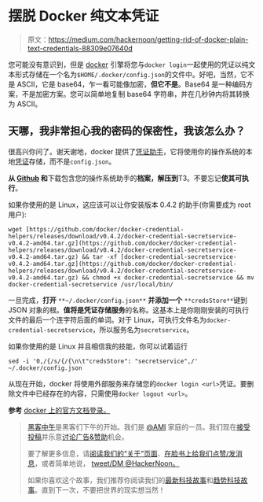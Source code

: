 # 摆脱 Docker 纯文本凭证

> 原文：<https://medium.com/hackernoon/getting-rid-of-docker-plain-text-credentials-88309e07640d>

您可能没有意识到，但是 [docker](https://hackernoon.com/tagged/docker) 引擎将您与`docker login`一起使用的凭证以纯文本形式存储在一个名为`$HOME/.docker/config.json`的文件中。好吧，当然，它不是 ASCII，它是 base64，乍一看可能像加密，**但它不是**。Base64 是一种编码方案，不是加密方案。您可以简单地复制 base64 字符串，并在几秒钟内将其转换为 ASCII。

## 天哪，我非常担心我的密码的保密性，我该怎么办？

很高兴你问了。谢天谢地，docker 提供了[凭证助手](https://github.com/docker/docker-credential-helpers)，它将使用你的操作系统的本地[凭证](https://hackernoon.com/tagged/credential)存储，而不是`config.json`。

**从 [Github](https://github.com/docker/docker-credential-helpers/releases) 和**下载包含您的操作系统助手的**档案，解压到**T3。不要忘记**使其可执行**。

如果你使用的是 Linux，这应该可以让你安装版本 0.4.2 的助手(你需要成为 root 用户):

```
wget [https://github.com/docker/docker-credential-helpers/releases/download/v0.4.2/docker-credential-secretservice-v0.4.2-amd64.tar.gz](https://github.com/docker/docker-credential-helpers/releases/download/v0.4.2/docker-credential-secretservice-v0.4.2-amd64.tar.gz) && tar -xf [docker-credential-secretservice-v0.4.2-amd64.tar.gz](https://github.com/docker/docker-credential-helpers/releases/download/v0.4.2/docker-credential-secretservice-v0.4.2-amd64.tar.gz) && chmod +x docker-credential-secretservice && mv docker-credential-secretservice /usr/local/bin/
```

一旦完成，**打开** `**~/.docker/config.json**` **并添加一个** `**credsStore**`键到 JSON 对象的根。**值将是凭证存储服务**的名称。这基本上是你刚刚安装的可执行文件的最后一个连字符后面的单词。对于 Linux，可执行文件名为`docker-credential-secretservice`，所以服务名为`secretservice`。

如果你使用的是 Linux 并且相信我的技能，你可以试着运行

```
sed -i '0,/{/s/{/{\n\t"credsStore": "secretservice",/' ~/.docker/config.json
```

从现在开始，docker 将使用外部服务来存储您的`docker login <url>`凭证。要删除文件中已经存在的内容，只需使用`docker logout <url>`。

**参考** [docker 上的官方文档登录。](https://docs.docker.com/engine/reference/commandline/login/#privileged-user-requirement)

> [黑客中午](http://bit.ly/Hackernoon)是黑客们下午的开始。我们是 [@AMI](http://bit.ly/atAMIatAMI) 家庭的一员。我们现在[接受投稿](http://bit.ly/hackernoonsubmission)并乐意[讨论广告&赞助](mailto:partners@amipublications.com)机会。
> 
> 要了解更多信息，请[阅读我们的“关于”页面](https://goo.gl/4ofytp)、[在脸书上给我们点赞/发消息](http://bit.ly/HackernoonFB)，或者简单地说， [tweet/DM @HackerNoon。](https://goo.gl/k7XYbx)
> 
> 如果你喜欢这个故事，我们推荐你阅读我们的[最新科技故事](http://bit.ly/hackernoonlatestt)和[趋势科技故事](https://hackernoon.com/trending)。直到下一次，不要把世界的现实想当然！